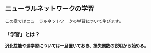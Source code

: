 ## ニューラルネットワークの学習

この章ではニューラルネットワークの学習について学びます。

### 「学習」とは？

**汎化性能や過学習については一旦置いておき、損失関数の説明から始める。**
